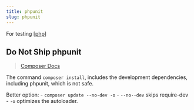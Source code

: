 ```yaml
---
title: phpunit
slug: phpunit
---
```

For testing [[php]]

## Do Not Ship phpunit

> [Composer Docs](https://getcomposer.org/doc/03-cli.md#update-u)

The command `composer install`, includes the development dependencies, including phpunit, which is not safe.

Better option: - `composer update --no-dev -o` - `--no--dev` skips require-dev - `-o` optimizes the autoloader.

[//begin]: # "Autogenerated link references for markdown compatibility"
[php]: php "PHP"
[//end]: # "Autogenerated link references"
